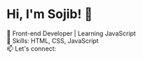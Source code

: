 # Hi, I'm Sojib! 👋  
🚀 Front-end Developer | Learning JavaScript  
🌟 Skills: HTML, CSS, JavaScript  
📫 Let's connect: 
